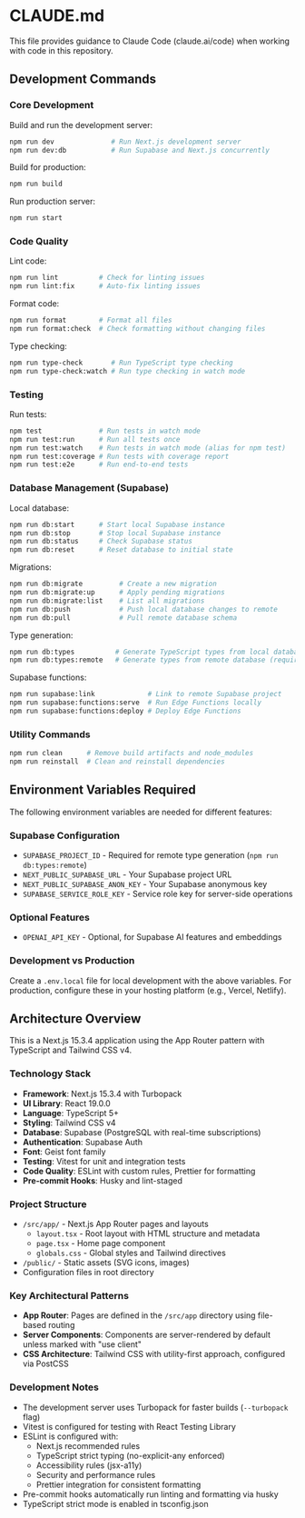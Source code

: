 # CLAUDE.md

This file provides guidance to Claude Code (claude.ai/code) when working with code in this repository.

## Development Commands

### Core Development

Build and run the development server:

```bash
npm run dev              # Run Next.js development server
npm run dev:db           # Run Supabase and Next.js concurrently
```

Build for production:

```bash
npm run build
```

Run production server:

```bash
npm run start
```

### Code Quality

Lint code:

```bash
npm run lint          # Check for linting issues
npm run lint:fix      # Auto-fix linting issues
```

Format code:

```bash
npm run format        # Format all files
npm run format:check  # Check formatting without changing files
```

Type checking:

```bash
npm run type-check       # Run TypeScript type checking
npm run type-check:watch # Run type checking in watch mode
```

### Testing

Run tests:

```bash
npm test              # Run tests in watch mode
npm run test:run      # Run all tests once
npm run test:watch    # Run tests in watch mode (alias for npm test)
npm run test:coverage # Run tests with coverage report
npm run test:e2e      # Run end-to-end tests
```

### Database Management (Supabase)

Local database:

```bash
npm run db:start      # Start local Supabase instance
npm run db:stop       # Stop local Supabase instance
npm run db:status     # Check Supabase status
npm run db:reset      # Reset database to initial state
```

Migrations:

```bash
npm run db:migrate         # Create a new migration
npm run db:migrate:up      # Apply pending migrations
npm run db:migrate:list    # List all migrations
npm run db:push            # Push local database changes to remote
npm run db:pull            # Pull remote database schema
```

Type generation:

```bash
npm run db:types          # Generate TypeScript types from local database
npm run db:types:remote   # Generate types from remote database (requires SUPABASE_PROJECT_ID)
```

Supabase functions:

```bash
npm run supabase:link             # Link to remote Supabase project
npm run supabase:functions:serve  # Run Edge Functions locally
npm run supabase:functions:deploy # Deploy Edge Functions
```

### Utility Commands

```bash
npm run clean      # Remove build artifacts and node_modules
npm run reinstall  # Clean and reinstall dependencies
```

## Environment Variables Required

The following environment variables are needed for different features:

### Supabase Configuration

- `SUPABASE_PROJECT_ID` - Required for remote type generation (`npm run db:types:remote`)
- `NEXT_PUBLIC_SUPABASE_URL` - Your Supabase project URL
- `NEXT_PUBLIC_SUPABASE_ANON_KEY` - Your Supabase anonymous key
- `SUPABASE_SERVICE_ROLE_KEY` - Service role key for server-side operations

### Optional Features

- `OPENAI_API_KEY` - Optional, for Supabase AI features and embeddings

### Development vs Production

Create a `.env.local` file for local development with the above variables. For production, configure these in your hosting platform (e.g., Vercel, Netlify).

## Architecture Overview

This is a Next.js 15.3.4 application using the App Router pattern with TypeScript and Tailwind CSS v4.

### Technology Stack

- **Framework**: Next.js 15.3.4 with Turbopack
- **UI Library**: React 19.0.0
- **Language**: TypeScript 5+
- **Styling**: Tailwind CSS v4
- **Database**: Supabase (PostgreSQL with real-time subscriptions)
- **Authentication**: Supabase Auth
- **Font**: Geist font family
- **Testing**: Vitest for unit and integration tests
- **Code Quality**: ESLint with custom rules, Prettier for formatting
- **Pre-commit Hooks**: Husky and lint-staged

### Project Structure

- `/src/app/` - Next.js App Router pages and layouts
  - `layout.tsx` - Root layout with HTML structure and metadata
  - `page.tsx` - Home page component
  - `globals.css` - Global styles and Tailwind directives
- `/public/` - Static assets (SVG icons, images)
- Configuration files in root directory

### Key Architectural Patterns

- **App Router**: Pages are defined in the `/src/app` directory using file-based routing
- **Server Components**: Components are server-rendered by default unless marked with "use client"
- **CSS Architecture**: Tailwind CSS with utility-first approach, configured via PostCSS

### Development Notes

- The development server uses Turbopack for faster builds (`--turbopack` flag)
- Vitest is configured for testing with React Testing Library
- ESLint is configured with:
  - Next.js recommended rules
  - TypeScript strict typing (no-explicit-any enforced)
  - Accessibility rules (jsx-a11y)
  - Security and performance rules
  - Prettier integration for consistent formatting
- Pre-commit hooks automatically run linting and formatting via husky
- TypeScript strict mode is enabled in tsconfig.json
